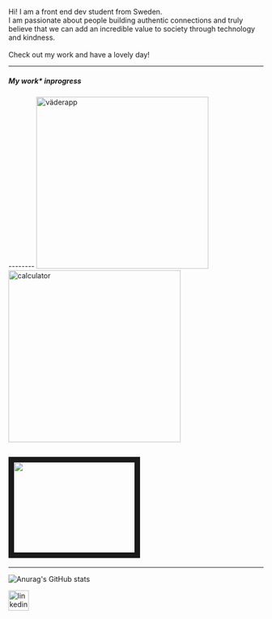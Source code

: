 


 Hi! I am a front end dev student from Sweden.<br> 
 I am passionate about people building authentic connections and truly believe that we can add an incredible value to society through technology and kindness.<br> 
  <br>
  Check out my work and have a lovely day!<br>
  ___
  <h5>My work* inprogress</h5>
  --------
  <a href="https://evgeniatrudova.github.io/FE-21-WeatherApp/"> <img width="340" alt="väderapp" src="https://user-images.githubusercontent.com/68112616/149300921-02deb5bf-6984-490f-bfe3-ab19bbe207cb.png"></a>
  <a href="https://evgeniatrudova.github.io/JS_academic_calculator/">  <img width="340" alt="calculator" src="https://user-images.githubusercontent.com/68112616/149301403-25eb51a6-4e50-4c2e-9950-6a4a87212dee.png"></a>
 

  <a href=""> <img src="" alt="" width="240" height="180" border="10" /></a>
  --------  
 
  ___
  ![Anurag's GitHub stats](https://github-readme-stats.vercel.app/api?username=evgeniatrudova&show_icons=true&theme=tokyonight)
  
  [<img src='https://encrypted-tbn0.gstatic.com/images?q=tbn:ANd9GcSJPJuxk_Xgx16VRPbjZT69qD76GVndD5LKFIIOjRGKi8QToiH43MPaML0t8_uEm5cpBc4&usqp=CAU' alt='linkedin' height='40'>](https://www.linkedin.com/in/evgeniatrudova/)
